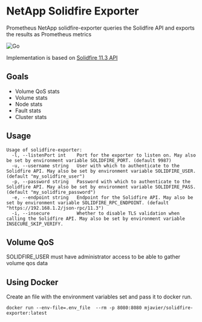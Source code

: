 # NetApp Solidfire Exporter

Prometheus NetApp solidfire-exporter queries the Solidfire API and exports the results as Prometheus metrics

![Go](https://github.com/mjavier2k/solidfire-exporter/workflows/Go/badge.svg?event=push)

Implementation is based on [Solidfire 11.3 API](https://library.netapp.com/ecm/ecm_download_file/ECMLP2856155)

## Goals
- Volume QoS stats
- Volume stats
- Node stats
- Fault stats
- Cluster stats

## Usage

```
Usage of solidfire-exporter:
  -l, --listenPort int    Port for the exporter to listen on. May also be set by environment variable SOLIDFIRE_PORT. (default 9987)
  -u, --username string   User with which to authenticate to the Solidfire API. May also be set by environment variable SOLIDFIRE_USER. (default "my_solidfire_user")
  -p, --password string   Password with which to authenticate to the Solidfire API. May also be set by environment variable SOLIDFIRE_PASS. (default "my_solidfire_password")
  -e, --endpoint string   Endpoint for the Solidfire API. May also be set by environment variable SOLIDFIRE_RPC_ENDPOINT. (default "https://192.168.1.2/json-rpc/11.3")
  -i, --insecure          Whether to disable TLS validation when calling the Solidfire API. May also be set by environment variable INSECURE_SKIP_VERIFY.
```

## Volume QoS

SOLIDFIRE_USER must have administrator access to be able to gather volume qos data


## Using Docker

Create an file with the environment variables set and pass it to docker run. 

```
docker run --env-file=.env_file  --rm -p 8080:8080 mjavier/solidfire-exporter:latest
```
